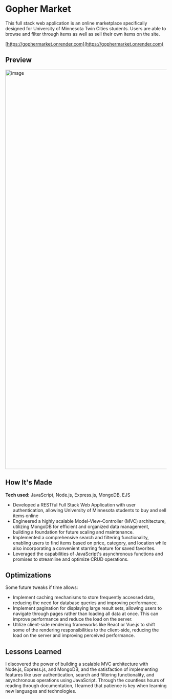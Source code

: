 # Gopher Market
This full stack web application is an online marketplace specifically designed for University of Minnesota Twin Cities students.
Users are able to browse and filter through items as well as sell their own items on the site.

[https://gophermarket.onrender.com](https://gophermarket.onrender.com)

## Preview

<img width="1248" alt="image" src="https://github.com/ElsdonC/gopher-market/assets/67447710/1c9afa54-875c-4b94-9407-4ec97c7579b8">

## How It's Made

**Tech used:** JavaScript, Node.js, Express.js, MongoDB, EJS

- Developed a RESTful Full Stack Web Application with user authentication, allowing University of Minnesota students to buy and sell items online
- Engineered a highly scalable Model-View-Controller (MVC) architecture, utilizing MongoDB for efficient and organized data management, building a foundation for future scaling and maintenance.
- Implemented a comprehensive search and filtering functionality, enabling users to find items based on price, category, and location while also incorporating a convenient starring feature for saved favorites.
- Leveraged the capabilities of JavaScript's asynchronous functions and promises to streamline and optimize CRUD operations.

## Optimizations

Some future tweaks if time allows:
- Implement caching mechanisms to store frequently accessed data, reducing the need for database queries and improving performance.
- Implement pagination for displaying large result sets, allowing users to navigate through pages rather than loading all data at once. This can improve performance and reduce the load on the server.
- Utilize client-side rendering frameworks like React or Vue.js to shift some of the rendering responsibilities to the client-side, reducing the load on the server and improving perceived performance.

## Lessons Learned

I discovered the power of building a scalable MVC architecture with Node.js, Express.js, and MongoDB, and the satisfaction of implementing features like user authentication, search and filtering functionality, and asynchronous operations using JavaScript.
Through the countless hours of reading through documentation, I learned that patience is key when learning new languages and technologies.
